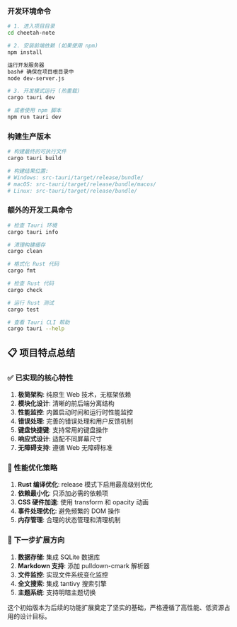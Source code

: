 

### 开发环境命令

```bash
# 1. 进入项目目录
cd cheetah-note

# 2. 安装前端依赖 (如果使用 npm)
npm install

运行开发服务器
bash# 确保在项目根目录中
node dev-server.js

# 3. 开发模式运行 (热重载)
cargo tauri dev

# 或者使用 npm 脚本
npm run tauri dev
```

### 构建生产版本

```bash
# 构建最终的可执行文件
cargo tauri build

# 构建结果位置:
# Windows: src-tauri/target/release/bundle/
# macOS: src-tauri/target/release/bundle/macos/
# Linux: src-tauri/target/release/bundle/
```

### 额外的开发工具命令

```bash
# 检查 Tauri 环境
cargo tauri info

# 清理构建缓存
cargo clean

# 格式化 Rust 代码
cargo fmt

# 检查 Rust 代码
cargo check

# 运行 Rust 测试
cargo test

# 查看 Tauri CLI 帮助
cargo tauri --help
```

## 📋 项目特点总结

### ✅ 已实现的核心特性

1. **极简架构**: 纯原生 Web 技术，无框架依赖
2. **模块化设计**: 清晰的前后端分离结构  
3. **性能监控**: 内置启动时间和运行时性能监控
4. **错误处理**: 完善的错误处理和用户反馈机制
5. **键盘快捷键**: 支持常用的键盘操作
6. **响应式设计**: 适配不同屏幕尺寸
7. **无障碍支持**: 遵循 Web 无障碍标准

### 🚀 性能优化策略

1. **Rust 编译优化**: release 模式下启用最高级别优化
2. **依赖最小化**: 只添加必需的依赖项
3. **CSS 硬件加速**: 使用 transform 和 opacity 动画
4. **事件处理优化**: 避免频繁的 DOM 操作
5. **内存管理**: 合理的状态管理和清理机制

### 📁 下一步扩展方向

1. **数据存储**: 集成 SQLite 数据库
2. **Markdown 支持**: 添加 pulldown-cmark 解析器
3. **文件监控**: 实现文件系统变化监控
4. **全文搜索**: 集成 tantivy 搜索引擎
5. **主题系统**: 支持明暗主题切换

这个初始版本为后续的功能扩展奠定了坚实的基础，严格遵循了高性能、低资源占用的设计目标。